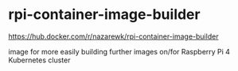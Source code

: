 # rpi-container-image-builder

https://hub.docker.com/r/nazarewk/rpi-container-image-builder

image for more easily building further images on/for Raspberry Pi 4 Kubernetes cluster

